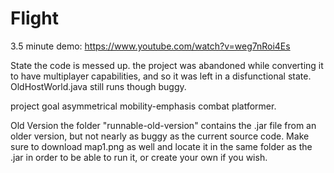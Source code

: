 # Flight

3.5 minute demo: https://www.youtube.com/watch?v=weg7nRoi4Es

State
the code is messed up. the project was abandoned while converting it to have multiplayer capabilities, and so it was left in a disfunctional state. OldHostWorld.java still runs though buggy.


project goal
asymmetrical mobility-emphasis combat platformer.

Old Version
the folder "runnable-old-version" contains the .jar file from an older version, but not nearly as buggy as the current source code. Make sure to download map1.png as well and locate it in the same folder as the .jar in order to be able to run it, or create your own if you wish.

